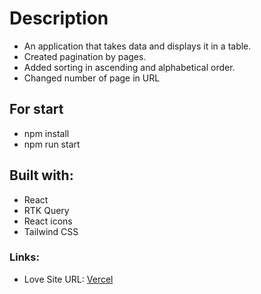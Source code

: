 # Description

- An application that takes data and displays it in a table.
- Created pagination by pages.
- Added sorting in ascending and alphabetical order.
- Changed number of page in URL

## For start

- npm install
- npm run start

## Built with:

- React
- RTK Query
- React icons
- Tailwind CSS

### Links:

- Love Site URL: [Vercel](https://sektorbiznes.vercel.app/)
